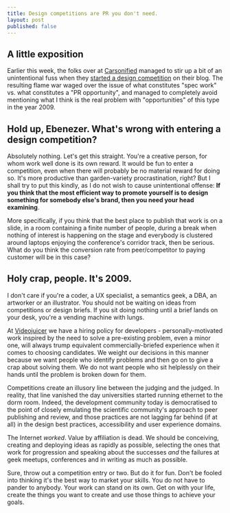 ```yaml
---
title: Design competitions are PR you don't need.
layout: post
published: false
---
```


A little exposition
-------------------

Earlier this week, the folks over at [Carsonified][carsonified] managed to stir up a bit of an unintentional fuss when they [started a  design competition][flame_war] on their blog. The resulting flame war waged over the issue of what constitutes "spec work" vs. what constitutes a "PR opportunity", and managed to completely avoid mentioning what I think is the real problem with "opportunities" of this type in the year 2009.

[carsonified]: http://carsonified.com "Carsonified home page"
[flame_war]: http://www.carsonified.com/fowd/new-competition-design-the-fowd-2009-holding-slide "Carsonified design competition"

Hold up, Ebenezer. What's wrong with entering a design competition?
-------------------------------------------------------------------

Absolutely nothing. Let's get this straight. You're a creative person, for whom work well done is its own reward. It would be fun to enter a competition, even when there will probably be no material reward for doing so. It's more productive than garden-variety procrastination, right? But I shall try to put this kindly, as I do not wish to cause unintentional offense: **If you think that the most efficient way to promote yourself is to design something for somebody else's brand, then you need your head examining**.

More specifically, if you think that the best place to publish that work is on a slide, in a room containing a finite number of people, during a break when nothing of interest is happening on the stage and everybody is clustered around laptops enjoying the conference's corridor track, then be serious. What do you think the conversion rate from peer/competitor to paying customer will be in this case?

Holy crap, people. It's 2009.
-----------------------------

I don't care if you're a coder, a UX specialist, a semantics geek, a DBA, an artworker or an illustrator. You should not be waiting on ideas from competitions or design briefs. If you sit doing nothing until a brief lands on your desk, you're a vending machine with lungs.

At [Videojuicer][vj] we have a hiring policy for developers - personally-motivated work inspired by the need to solve a pre-existing problem, even a minor one, will always trump equivalent commercially-briefed experience when it comes to choosing candidates. We weight our decisions in this manner because we want people who identify problems and then go on to give a crap about solving them. We do not want people who sit helplessly on their hands until the problem is broken down for them.

Competitions create an illusory line between the judging and the judged. In reality, that line vanished the day universities started running ethernet to the dorm room. Indeed, the development community today is democratised to the point of closely emulating the scientific community's approach to peer publishing and review, and those practices are not lagging far behind (if at all) in the design best practices, accessibility and user experience domains.

The Internet *worked*. Value by affiliation is dead. We should be conceiving, creating and deploying ideas as rapidly as possible, selecting the ones that work for progression and speaking about the successes *and* the failures at geek meetups, conferences and in writing as much as possible. 

Sure, throw out a competition entry or two. But do it for fun. Don't be fooled into thinking it's the best way to market your skills. You do not have to pander to anybody. Your work can stand on its own. Get on with your life, create the things you want to create and use those things to achieve your goals.

[vj]: http://www.videojuicer.com "Videojuicer"